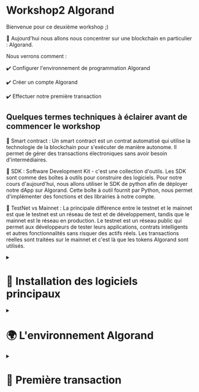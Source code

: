 # Workshop2 Algorand
Bienvenue pour ce deuxième workshop ;) 

🧵 Aujourd'hui nous allons nous concentrer sur une blockchain en particulier : Algorand.

Nous verrons comment : 

✔️ Configurer l'environnement de programmation Algorand

✔️ Créer un compte Algorand 

✔️ Effectuer notre première transaction



## Quelques termes techniques à éclairer avant de commencer le workshop 
📌 Smart contract :  Un smart contract est un contrat automatisé qui utilise la technologie de la blockchain pour s'exécuter de manière autonome. Il permet de gérer des transactions électroniques sans avoir besoin d'intermédiaires.

📌 SDK : Software Development Kit - c'est une collection d'outils. Les SDK sont comme des boîtes à outils pour construire des logiciels. 
Pour notre cours d'aujourd'hui, nous allons utiliser le SDK de python afin de déployer notre dApp sur Algorand. Cette boîte à outil fournit par Python, nous permet d'implémenter des fonctions et des librairies à notre compte. 

📌 TestNet vs Mainnet : La principale différence entre le testnet et le mainnet est que le testnet est un réseau de test et de développement, tandis que le mainnet est le réseau en production. Le testnet est un réseau public qui permet aux développeurs de tester leurs applications, contrats intelligents et autres fonctionnalités sans risquer des actifs réels. Les transactions réelles sont traitées sur le mainnet et c'est là que les tokens Algorand sont utilisés. 


<details>
  <summary>
  <h1>🔧 Installation des logiciels principaux</h1>
  </summary>
  
  - Installation de Git
  
  Pour windows : https://git-scm.com/download/win
  Vous pouvez retrouver la version de votre système, en tapant dans votre barre de recherche de votre barre de tâche " A propos de votre PC", et vous retrouverez la version de votre système dans "type du système". Cela vous permettra de savoir si vous avez un processeur de 32-bit ou 64-bit. 
  
  Pour Mac: `git --version`
  Si git est déjà installé vous trouverez la version, sinon vous trouverez les instructions pour installer le logiciel. 

  - Installation de python 3: https://www.python.org/downloads/
  pour vérifier l'installation de python3 : pip3 --version sur votre terminal
  
  - Installation de Docker : `https://docs.docker.com/compose/install/`
 

  </details>
  
  
  <details><summary><h1>🌍 L'environnement Algorand </h1></summary>
  Algorand Sandbox est un outil qui permet aux développeurs et aux chercheurs de créer et de tester facilement des applications basées sur Algorand dans un environnement local. Il crée un réseau Algorand local à nœud unique et fournit une interface de ligne de commande pour interagir avec le réseau. Cela inclut des fonctionnalités telles que la création de nouveaux comptes, l'envoi et la réception d'Algos et l'interrogation du grand livre pour obtenir des informations.
  - Installation de sandbox (clône de repo par github Desktop) :
  
  Nous pouvons désormais commencer à jouer avec les commandes github : 
  ~~~
  git clone https://github.com/algorand/sandbox.git
  ~~~

( Ajout de code dans le fichier sandbox/docker-compose sous les ports ) 
~~~
volumes:
- type: bind
  source: ../
  target: /data 
~~~

  - Initialisation de sandbox ( au sein du terminal git) 
~~~
cd sandbox
./sandbox up testnet
~~~
  
  - Documentation d'Algorand : `https://developer.algorand.org/`
  
  - AlgoExplorer : `https://algoexplorer.io/`
  
  - SDK installation : `pip3 install py-algorand-sdk` ou `pip install py-algorand-sdk`
  
  - Dispenser Algorand (permet de récupérer des jetons/ faucet) : `https://dispenser.testnet.aws.algodev.network/`
 </details> 
 
 
 <details><summary><h1>💸 Première transaction</h1></summary>
 
 
### Création d'un compte Algorand et ajout de faucet dans notre compte

👉🏽 Dans le fichier sandbox, créez un nouveau fichier, nommez le (compte_algorand.py), puis collez le bout de code. Il nous permettra de générer des clés privées et public afin de créer notre compte Algorand.


~~~
from algosdk import account, mnemonic

def generate_algorand_keypair():
    cle_prive, addresse = account.generate_account()
    print("Mon adresse: {}".format(addresse))
    print("Ma clé privée: {}".format(cle_prive))
    print("Ma phrase mnémonique: {}".format(mnemonic.from_private_key(cle_prive)))

generate_algorand_keypair()

~~~

Puis sur le terminal, faites appel au fichier nouvellement créée. Cela permettra de générer le nouveau compte. Sur un nouveau fichier, ou en commentaire (chaque ligne précédé de #), copier-coller les données de votre nouveau compte.  : 
~~~
python3 compte_algorand.py 
~~~

La spécialité de la blockchain est que chaque transaction nécessite provoque des gas fees. Notre wallet sera celui qui valide les transactions, pour cela, nous devons avoir des faucets ( qui est en vérité de la fausse monnaie ), nous permettant d'intéragir avec la blockchain. 

👉🏽 Allons sur le dispenser algorand, et avec l'adresse précédemment générée, nous pouvons nous procurer des faucets Algorand. Vous pouvez vérifier que la transaction c'est bien effectué dans l'explorateur de bloc. 
    
### Création de la première transaction 

Dans le même fichier précédement créé, nous rajouterons une nouvelle fonction permettant de créer la première transaction. Vous pouvez commenter la fonction précédente en séléctionnant la partie et avec 'CTRL + /' ou 'COMMAND + /'. 

~~~
#nouvelle en-tête et librairie 
from algosdk.v2client import algod
from algosdk import transaction
from algosdk import constants
import json
import base64

def exemple_de_premiere_transaction(ma_cle_prive, mon_adresse):
    # permet d'initialiser le client algod 
    algod_addresse = "http://localhost:4001"
    algod_token = "aaaaaaaaaaaaaaaaaaaaaaaaaaaaaaaaaaaaaaaaaaaaaaaaaaaaaaaaaaaaaaaa"
    algod_client = algod.AlgodClient(algod_token, algod_addresse)
~~~

Toujours dans la même fonction, nous créerons une variable permettant de récupérer les informations du compte. 
~~~
    # permet de récupérer les informations sur le compte 
    info_compte_initial = algod_client.account_info(mon_adresse)
    print("Voici la balance de mon compte: {} microAlgos".format(info_compte_initial.get('amount')) + "\n")
~~~

L'étape suivante consiste à ajouter du code dans notre fonction. Cette partie permet d'initialiser une transaction. 
~~~
    # construction de la transaction
    parametre = algod_client.suggested_params()
    #pour utiliser les données de la transaction avec les gas fess, tu peux commenter la ligne suivante
    parametre.flat_fee = True
    parametre.fee = constants.MIN_TXN_FEE 
    destination = "HZ57J3K46JIJXILONBBZOHX6BKPXEM2VVXNRFSUED6DKFD5ZD24PMJ3MVA"
    note = "Hello World".encode()
    montant = 1000000
    transaction_non_signe = transaction.PaymentTxn(mon_adresse, parametre, destination, montant, None, note)
~~~

Puis, nous devons signer notre transaction : 
~~~
    # signature de transaction
    transaction_signe = transaction_non_signe.sign(ma_cle_prive)
~~~

La dernière étape consiste à soumettre notre transaction dans la blockchain algorand
~~~
    #soumettre la transaction
    txid = algod_client.send_transaction(transaction_signe)
    print("La transaction est passée avec succée: {}".format(txid))

    # wait for confirmation 
    try:
        confirmed_txn = transaction.wait_for_confirmation(algod_client, txid, 4)  
    except Exception as err:
        print(err)
        return

    print("Information sur la transaction: {}".format(
        json.dumps(confirmed_txn, indent=4)))
    print("Les notes décodées: {}".format(base64.b64decode(
        confirmed_txn["txn"]["txn"]["note"]).decode()))
    print("La balance initial du compte: {} microAlgos".format(info_compte_initial.get('montant')) )
    print("Montant transféré: {} microAlgos".format(montant) )    
    print("Frais: {} microAlgos".format(parametre.fee) ) 


    infos_compte_final = algod_client.account_info(mon_adresse)
    print("La balance finale du compte : {} microAlgos".format(infos_compte_final.get('montant')) + "\n")
~~~

Enfin, nous devons faire appel à notre fonction avec les paramétres définit. 
Remplacer, 'ICI MA CLE PRIVEE' et 'ICI MON ADRESSE', par vos informations précédemment généré. 

~~~
exemple_de_premiere_transaction('ICI MA CLE PRIVEE', 'ICI MON ADRESSE')

~~~


